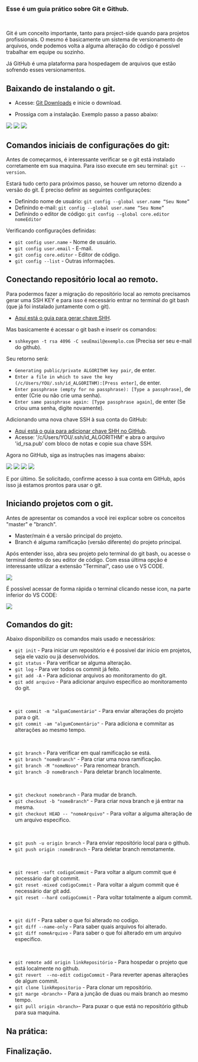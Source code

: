### Esse é um guia prático sobre Git e Github.
<br/>
<p>Git é um conceito importante, tanto para project-side quando para projetos profissionais. O mesmo é basicamente um sistema de versionamento de arquivos, onde podemos volta a alguma alteração do código é possível trabalhar em equipe ou sozinho.</p>
<p>Já GitHub é uma plataforma para hospedagem de arquivos que estão sofrendo esses versionamentos.</p>

## Baixando de instalando o git.

* Acesse: [Git Downloads](https://git-scm.com/downloads) e inicie o download.

* Prossiga com a instalação. Exemplo passo a passo abaixo:

<img src="images/gitDownload01.png">
<img src="images/gitDownload02.png">
<img src="images/gitDownload03.png">

## Comandos iniciais de configurações do git:
Antes de começarmos, é interessante verificar se o git está instalado corretamente em sua maquina. Para isso execute em seu terminal: `git --version`.

Estará tudo certo para próximos passo, se houver  um retorno dizendo a versão do git. É preciso definir as seguintes configurações:
* Definindo nome de usuário: `git config --global user.name “Seu Nome”`
* Definindo e-mail: `git config --global user.name “Seu Nome”`
* Definindo o editor de código: `git config --global core.editor nomeEditor`

Verificando configurações definidas: 
* `git config user.name` - Nome de usuário.
* `git config user.email` - E-mail.
* `git config core.editor` - Editor de código.
* `git config --list` - Outras informações.

## Conectando repositório local ao remoto.
Para podermos fazer a migração do repositório local ao remoto precisamos gerar uma SSH KEY e para isso é necessário entrar no terminal do git bash (que já foi instalado juntamente com o git).
* [Aqui está o guia para gerar chave SHH](https://docs.github.com/pt/authentication/connecting-to-github-with-ssh/generating-a-new-ssh-key-and-adding-it-to-the-ssh-agent).

Mas basicamente é acessar o git bash e inserir os comandos:
* `sshkeygen -t rsa 4096 -C seuEmail@exemplo.com` (Precisa ser seu e-mail do github). 

Seu retorno será: 
* `Generating public/private ALGORITHM key pair`, de enter.
* `Enter a file in which to save the key (/c/Users/YOU/.ssh/id_ALGORITHM):[Press enter]`, de enter.
* `Enter passphrase (empty for no passphrase): [Type a passphrase]`, de enter (Crie ou não crie uma senha).
* `Enter same passphrase again: [Type passphrase again]`, de enter (Se criou uma senha, digite novamente).

Adicionando uma nova chave SSH à sua conta do GitHub:
* [Aqui está o guia para adicionar chave SHH no GitHub](https://docs.github.com/pt/authentication/connecting-to-github-with-ssh/generating-a-new-ssh-key-and-adding-it-to-the-ssh-agent).
* Acesse: '/c/Users/YOU/.ssh/id_ALGORITHM' e abra o arquivo 'id_rsa.pub' com bloco de notas e copie sua chave SSH. 

Agora no GitHub, siga as instruções nas imagens abaixo: 

<img src="images/chaveSSH01.png">
<img src="images/chaveSSH02.png">
<img src="images/chaveSSH03.png">
<img src="images/chaveSSH04.png">

E por último. Se solicitado, confirme acesso à sua conta em GitHub, após isso já estamos prontos para usar o git.

## Iniciando projetos com o git.

Antes de apresentar os comandos a você irei explicar sobre os conceitos "master" e "branch". 
* Master/main é a versão principal do projeto.
* Branch é alguma ramificação (versão diferente) do projeto principal.

Após entender isso, abra seu projeto pelo terminal do git bash, ou acesse o terminal dentro do seu editor de código. Com essa última opção é interessante utilizar a extensão "Terminal", caso use o VS CODE.

<img src="images/terminal.png">

É possível acessar de forma rápida o terminal clicando nesse icon, na parte inferior do VS CODE:

<img src="images/terminalAcesso.png">

## Comandos do git:
Abaixo disponibilizo os comandos mais usado e necessários: 
* `git init` - Para iniciar um repositório e é possivel dar inicio em projetos, seja ele vazio ou já desenvolvidos.
* `git status` - Para verificar se alguma alteração.
* `git log` - Para ver todos os commit já feito.
* `git add -A` - Para adicionar arquivos ao monitoramento do git.
* `git add arquivo` - Para adicionar arquivo especifico ao monitoramento do git. 

<br>

* `git commit -m "algumComentário"` - Para enviar alterações do projeto para o git.
* `git commit -am "algumComentário"` - Para adiciona e commitar as alterações ao mesmo tempo.

<br>

* `git branch` - Para verificar em qual ramificação se está.
* `git branch "nomeBranch"` - Para criar uma nova ramificação.
* `git branch -M "nomeNovo"` - Para renomear branch.
* `git branch -D nomeBranch` - Para deletar branch localmente.

<br>

* `git checkout nomebranch` - Para mudar de branch.
* `git checkout -b "nomeBranch"` - Para criar nova branch e já entrar na mesma.
* `git checkout HEAD -- "nomeArquivo"` - Para voltar a alguma alteração de um arquivo especifico.

<br>

* `git push -u origin branch` - Para enviar repositório local para o github.
* `git push origin :nomeBranch` - Para deletar branch remotamente.

<br>

* `git reset -soft codigoCommit` - Para voltar a algum commit que é necessário dar git commit.
* `git reset -mixed codigoCommit` - Para voltar a algum commit que é necessário dar git add.
* `git reset --hard codigoCommit` - Para voltar totalmente a algum commit.

<br> 

* `git diff` - Para saber o que foi alterado no codigo.
* `git diff --name-only` - Para saber quais arquivos foi alterado.
* `git diff nomeArquivo` - Para saber o que foi alterado em um arquivo especifico.

<br>

* `git remote add origin linkRepositório` - Para hospedar o projeto que está localmente no github.
* `git revert  --no-edit codigoCommit` - Para reverter apenas alterações de algum commit. 
* `git clone linkRepositorio` - Para clonar um repositório.
* `git marge <branch>` - Para a junção de duas ou mais branch ao mesmo tempo.
* `git pull origin <branch>`- Para puxar o que está no repositório github para sua maquina. 

## Na prática: 



## Finalização.